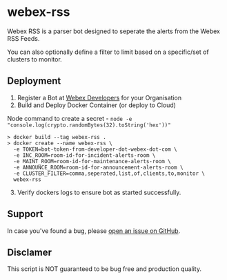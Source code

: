 # webex-rss

Webex RSS is a parser bot designed to seperate the alerts from the Webex RSS Feeds.

You can also optionally define a filter to limit based on a specific/set of clusters to monitor.

## Deployment

1. Register a Bot at [Webex Developers](https://developer.webex.com/my-apps) for your Organisation
2. Build and Deploy Docker Container (or deploy to Cloud)

Node command to create a secret - `node -e "console.log(crypto.randomBytes(32).toString('hex'))"`

```
> docker build --tag webex-rss .
> docker create --name webex-rss \
  -e TOKEN=bot-token-from-developer-dot-webex-dot-com \
  -e INC_ROOM=room-id-for-incident-alerts-room \
  -e MAINT_ROOM=room-id-for-maintenance-alerts-room \
  -e ANNOUNCE_ROOM=room-id-for-announcement-alerts-room \
  -e CLUSTER_FILTER=comma,seperated,list,of,clients,to,monitor \
  webex-rss
```

3. Verify dockers logs to ensure bot as started successfully.

## Support

In case you've found a bug, please [open an issue on GitHub](../../issues).

## Disclamer

This script is NOT guaranteed to be bug free and production quality.